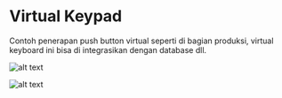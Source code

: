 # Virtual Keypad 
Contoh penerapan push button virtual seperti di bagian produksi,
virtual keyboard ini bisa di integrasikan dengan database dll.

![alt text](https://github.com/aldysetiaa/virtual-keypad-html/blob/main/ss1.png)

![alt text](https://github.com/aldysetiaa/virtual-keypad-html/blob/main/ss2.png)
